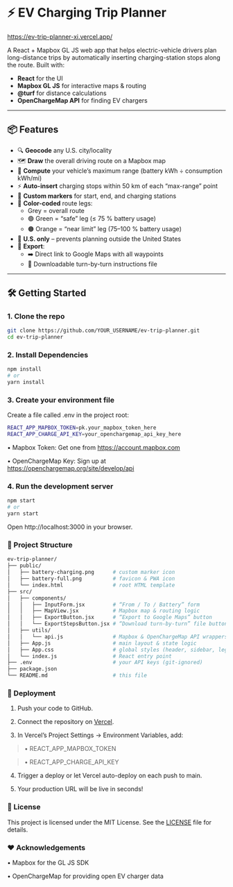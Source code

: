 # ⚡️ EV Charging Trip Planner

https://ev-trip-planner-xi.vercel.app/

A React + Mapbox GL JS web app that helps electric-vehicle drivers plan long-distance trips by automatically inserting charging-station stops along the route. Built with:

- **React** for the UI  
- **Mapbox GL JS** for interactive maps & routing  
- **@turf** for distance calculations  
- **OpenChargeMap API** for finding EV chargers  

---

## 📦 Features

- 🔍 **Geocode** any U.S. city/locality  
- 🗺️ **Draw** the overall driving route on a Mapbox map  
- 🔋 **Compute** your vehicle’s maximum range (battery kWh ÷ consumption kWh/mi)  
- ⚡ **Auto-insert** charging stops within 50 km of each “max-range” point  
- 📍 **Custom markers** for start, end, and charging stations  
- 📐 **Color-coded** route legs:  
  - Grey = overall route  
  - 🟢 Green = “safe” leg (≤ 75 % battery usage)  
  - 🟠 Orange = “near limit” leg (75–100 % battery usage)  
- 🚫 **U.S. only** – prevents planning outside the United States  
- 📄 **Export**:  
  - ➡️ Direct link to Google Maps with all waypoints  
  - 📝 Downloadable turn-by-turn instructions file  

---

## 🛠️ Getting Started

### 1. Clone the repo
```bash
git clone https://github.com/YOUR_USERNAME/ev-trip-planner.git
cd ev-trip-planner
```

### 2. Install Dependencies 
```bash
npm install
# or
yarn install
```

### 3. Create your environment file
Create a file called .env in the project root:
```bash
REACT_APP_MAPBOX_TOKEN=pk.your_mapbox_token_here
REACT_APP_CHARGE_API_KEY=your_openchargemap_api_key_here
```
• Mapbox Token: Get one from https://account.mapbox.com

• OpenChargeMap Key: Sign up at https://openchargemap.org/site/develop/api


### 4. Run the development server
```bash
npm start
# or
yarn start
```
Open http://localhost:3000 in your browser.


### 📂 Project Structure
```bash
ev-trip-planner/
├── public/
│   ├── battery-charging.png      # custom marker icon
│   ├── battery-full.png          # favicon & PWA icon
│   └── index.html                # root HTML template
├── src/
│   ├── components/
│   │   ├── InputForm.jsx         # “From / To / Battery” form
│   │   ├── MapView.jsx           # Mapbox map & routing logic
│   │   ├── ExportButton.jsx      # “Export to Google Maps” button
│   │   └── ExportStepsButton.jsx # “Download turn-by-turn” file button
│   ├── utils/
│   │   └── api.js                # Mapbox & OpenChargeMap API wrappers
│   ├── App.js                    # main layout & state logic
│   ├── App.css                   # global styles (header, sidebar, legend)
│   └── index.js                  # React entry point
├── .env                          # your API keys (git-ignored)
├── package.json
└── README.md                     # this file
```


### 🚀 Deployment
1. Push your code to GitHub.

2. Connect the repository on [Vercel](https://vercel.com/new).

3. In Vercel’s Project Settings → Environment Variables, add:
   
>  • REACT_APP_MAPBOX_TOKEN

>  • REACT_APP_CHARGE_API_KEY

4. Trigger a deploy or let Vercel auto-deploy on each push to main.

5. Your production URL will be live in seconds!


### 📝 License
This project is licensed under the MIT License.
See the [LICENSE](https://mit-license.org/) file for details.


### ❤️ Acknowledgements
• Mapbox for the GL JS SDK

• OpenChargeMap for providing open EV charger data